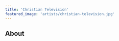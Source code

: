 ```yaml
---
title: 'Christian Television'
featured_image: 'artists/christian-television.jpg'
---
```


## About


